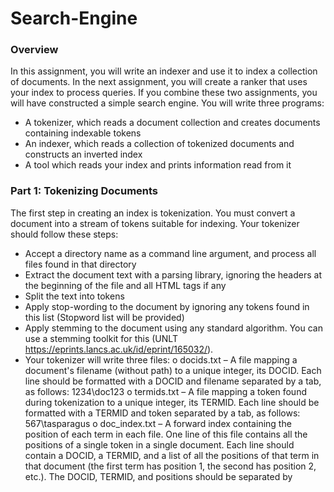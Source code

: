 # Search-Engine
### Overview
In this assignment, you will write an indexer and use it to index a collection of documents. In the
next assignment, you will create a ranker that uses your index to process queries. If you combine
these two assignments, you will have constructed a simple search engine.
You will write three programs:
- A tokenizer, which reads a document collection and creates documents containing
indexable tokens
- An indexer, which reads a collection of tokenized documents and constructs an inverted
index
- A tool which reads your index and prints information read from it

### Part 1: Tokenizing Documents
The first step in creating an index is tokenization. You must convert a document into a stream of
tokens suitable for indexing. Your tokenizer should follow these steps:
- Accept a directory name as a command line argument, and process all files found in that
directory
- Extract the document text with a parsing library, ignoring the headers at the beginning of
the file and all HTML tags if any
- Split the text into tokens
- Apply stop-wording to the document by ignoring any tokens found in this list (Stopword
list will be provided)
- Apply stemming to the document using any standard algorithm. You can use a stemming
toolkit for this (UNLT https://eprints.lancs.ac.uk/id/eprint/165032/).
- Your tokenizer will write three files:
o docids.txt – A file mapping a document's filename (without path) to a unique
integer, its DOCID. Each line should be formatted with a DOCID and filename
separated by a tab, as follows:
1234\doc123
o termids.txt – A file mapping a token found during tokenization to a unique
integer, its TERMID. Each line should be formatted with a TERMID and token
separated by a tab, as follows:
567\tasparagus
o doc_index.txt – A forward index containing the position of each term in each file.
One line of this file contains all the positions of a single token in a single
document. Each line should contain a DOCID, a TERMID, and a list of all the
positions of that term in that document (the first term has position 1, the second
has position 2, etc.). The DOCID, TERMID, and positions should be separated by
